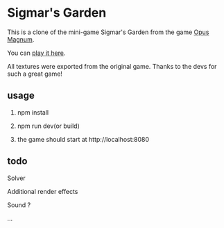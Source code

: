 # Sigmar's Garden

This is a clone of the mini-game Sigmar's Garden from the game [Opus Magnum](http://www.zachtronics.com/opus-magnum/).

You can [play it here](https://chesterz184.github.io/sigmar-garden/).

All textures were exported from the original game. Thanks to the devs for such a great game!


## usage

1. npm install

2. npm run dev(or build)

3. the game should start at http://localhost:8080


## todo

Solver

Additional render effects

Sound ?

...
